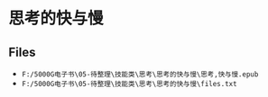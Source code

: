 # 思考的快与慢

## Files

- `F:/5000G电子书\05-待整理\技能类\思考\思考的快与慢\思考,快与慢.epub`
- `F:/5000G电子书\05-待整理\技能类\思考\思考的快与慢\files.txt`
